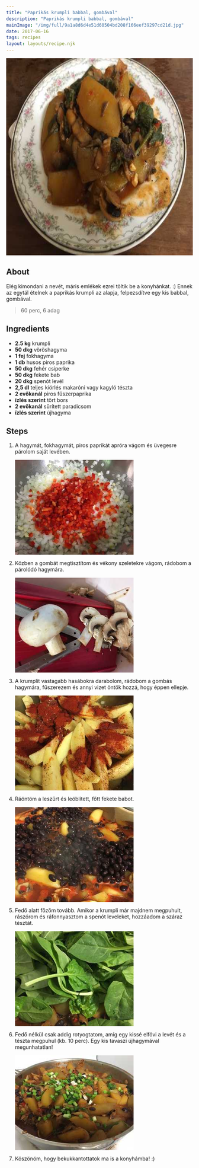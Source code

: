 ```yaml
---
title: "Paprikás krumpli babbal, gombával"
description: "Paprikás krumpli babbal, gombával"
mainImage: "/img/full/9a1a8d6d4e51d60504bd208f166eef39297cd21d.jpg"
date: 2017-06-16
tags: recipes
layout: layouts/recipe.njk
---
```

                            
<p align="center"><a href="https://cookpad.com/hu/receptek/2823569-paprikas-krumpli-babbal-gombaval" rel="Recipe source page"><img width="751" height="532" src="/img/full/9a1a8d6d4e51d60504bd208f166eef39297cd21d.jpg"/></a></p>

## About
<p class="mb-sm">Elég kimondani a nevét, máris emlékek ezrei töltik be a konyhánkat. :) Ennek az egytál ételnek a paprikás krumpli az alapja, felpezsdítve egy kis babbal, gombával.</p>

> 60 perc, 6 adag 

## Ingredients
* **2.5 kg** krumpli
* **50 dkg** vöröshagyma
* **1 fej** fokhagyma
* **1 db** husos piros paprika
* **50 dkg** fehér csiperke
* **50 dkg** fekete bab
* **20 dkg** spenót levél
* **2,5 dl** teljes kiörlés makaróni vagy kagyló tészta
* **2 evőkanál** piros fűszerpaprika
* **ízlés szerint** tört bors
* **2 evőkanál** sűrített paradicsom
* **ízlés szerint** újhagyma

## Steps

1. A hagymát, fokhagymát, piros paprikát apróra vágom és üvegesre párolom saját levében.
 
    <p><img width="320" height="256" align="left" src="/img/full/1db7a295b5cf90a2e0e22faaa56301017f9fca60.jpg"/></p><div style="clear: both"/>

2. Közben a gombát megtisztítom és vékony szeletekre vágom, rádobom a párolódó hagymára.
 
    <p><img width="320" height="256" align="left" src="/img/full/935bb5eb2ba74dd8a1392c275c7c378f3aebde1b.jpg"/></p><div style="clear: both"/>

3. A krumplit vastagabb hasábokra darabolom, rádobom a gombás hagymára, fűszerezem és annyi vizet öntök hozzá, hogy éppen ellepje.
 
    <p><img width="320" height="256" align="left" src="/img/full/a11655274ecf18488a3c122c97f48aad6688f32c.jpg"/></p><div style="clear: both"/>

4. Ráöntöm a leszűrt és leöblített, főtt fekete babot.
 
    <p><img width="320" height="256" align="left" src="/img/full/5eddd7b791f2ef07cd9e2025332d4e42576a1f47.jpg"/></p><div style="clear: both"/>

5. Fedő alatt főzőm tovább. Amikor a krumpli már majdnem megpuhult, rászórom és ráfonnyasztom a spenót leveleket, hozzáadom a száraz tésztát.
 
    <p><img width="320" height="256" align="left" src="/img/full/838f5cb2310fc7946575ce8aa2dd497cbb84b582.jpg"/></p><div style="clear: both"/>

6. Fedő nélkül csak addig rotyogtatom, amíg egy kissé elfövi a levét és a tészta megpuhul (kb. 10 perc). Egy kis tavaszi újhagymával megunhatatlan!
 
    <p><img width="320" height="256" align="left" src="/img/full/1ebc5ee2f8776fbfa36cf4d1c132aa0e984f216c.jpg"/></p><div style="clear: both"/>

7. Köszönöm, hogy bekukkantottatok ma is a konyhámba! :)
 
    <div style="clear: both"/>

